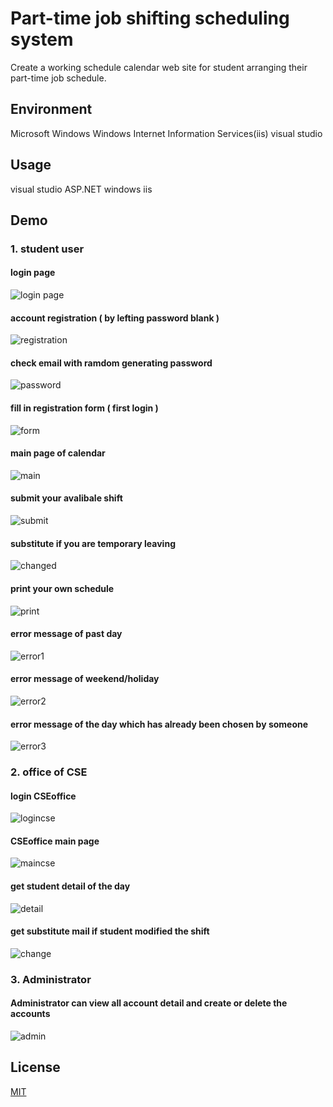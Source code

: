 # Part-time job shifting scheduling system
Create a working schedule calendar web site for student arranging their part-time job schedule.

## Environment
Microsoft Windows
Windows Internet Information Services(iis)
visual studio

## Usage
visual studio ASP.NET
windows iis

## Demo

### 1. student user
#### login page
![login page](https://github.com/SYangChen/Working-Schedule-Arrangement-System/blob/master/illustratation/db1.PNG?raw=true)
#### account registration ( by lefting password blank )
![registration](https://github.com/SYangChen/Working-Schedule-Arrangement-System/blob/master/illustratation/db2.PNG?raw=true)
#### check email with ramdom generating password
![password](https://github.com/SYangChen/Working-Schedule-Arrangement-System/blob/master/illustratation/password.PNG?raw=true)
#### fill in registration form ( first login )
![form](https://github.com/SYangChen/Working-Schedule-Arrangement-System/blob/master/illustratation/db3.PNG?raw=true)
#### main page of calendar
![main](https://github.com/SYangChen/Working-Schedule-Arrangement-System/blob/master/illustratation/db4.PNG?raw=true)
#### submit your avalibale shift
![submit](https://github.com/SYangChen/Working-Schedule-Arrangement-System/blob/master/illustratation/db6.PNG?raw=true)
#### substitute if you are temporary leaving
![changed](https://github.com/SYangChen/Working-Schedule-Arrangement-System/blob/master/illustratation/db7.PNG?raw=true)
#### print your own schedule
![print](https://github.com/SYangChen/Working-Schedule-Arrangement-System/blob/master/illustratation/db8.PNG?raw=true)
#### error message of past day
![error1](https://github.com/SYangChen/Working-Schedule-Arrangement-System/blob/master/illustratation/dbt1.PNG?raw=true)
#### error message of weekend/holiday
![error2](https://github.com/SYangChen/Working-Schedule-Arrangement-System/blob/master/illustratation/dbt2.PNG?raw=true)
#### error message of the day which has already been chosen by someone
![error3](https://github.com/SYangChen/Working-Schedule-Arrangement-System/blob/master/illustratation/dbt3.PNG?raw=true)

### 2. office of CSE
#### login CSEoffice
![logincse](https://github.com/SYangChen/Working-Schedule-Arrangement-System/blob/master/illustratation/office1.PNG?raw=true)
#### CSEoffice main page
![maincse](https://github.com/SYangChen/Working-Schedule-Arrangement-System/blob/master/illustratation/office2.PNG?raw=true)
#### get student detail of the day
![detail](https://github.com/SYangChen/Working-Schedule-Arrangement-System/blob/master/illustratation/office3.PNG?raw=true)
#### get substitute mail if student modified the shift
![change](https://github.com/SYangChen/Working-Schedule-Arrangement-System/blob/master/illustratation/office4.PNG?raw=true)
### 3. Administrator
#### Administrator can view all account detail and create or delete the accounts
![admin](https://github.com/SYangChen/Working-Schedule-Arrangement-System/blob/master/illustratation/admin1.PNG?raw=true)
## License
[MIT](https://choosealicense.com/licenses/mit/)

